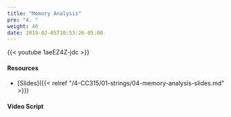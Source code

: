 ```yaml
---
title: "Memory Analysis"
pre: "4. "
weight: 40
date: 2019-02-05T10:53:26-05:00
---
```


{{< youtube 1aeEZ4Z-jdc >}}

#### Resources

* [Slides]({{< relref "/4-CC315/01-strings/04-memory-analysis-slides.md" >}})

#### Video Script

